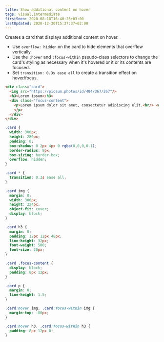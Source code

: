 ```yaml
---
title: Show additional content on hover
tags: visual,intermediate
firstSeen: 2020-08-18T16:40:23+03:00
lastUpdated: 2020-12-30T15:37:37+02:00
---
```


Creates a card that displays additional content on hover.

- Use `overflow: hidden` on the card to hide elements that overflow vertically.
- Use the `:hover` and `:focus-within` pseudo-class selectors to change the card's styling as necessary when it's hovered or it or its contents are focused.
- Set `transition: 0.3s ease all` to create a transition effect on hover/focus.


```html
<div class="card">
  <img src="https://picsum.photos/id/404/367/267"/>
  <h3>Lorem ipsum</h3>
  <div class="focus-content">
    <p>Lorem ipsum dolor sit amet, consectetur adipiscing elit.<br/> <a href="#">Link to source</a>
    </p>
  </div>
</div>
```

```css
.card {
  width: 300px;
  height: 280px;
  padding: 0;
  box-shadow: 0 2px 4px 0 rgba(0,0,0,0.1);
  border-radius: 8px;
  box-sizing: border-box;
  overflow: hidden;
}

.card * {
  transition: 0.3s ease all;
}

.card img {
  margin: 0;
  width: 300px;
  height: 224px;
  object-fit: cover;
  display: block;
}

.card h3 {
  margin: 0;
  padding: 12px 12px 48px;
  line-height: 32px;
  font-weight: 500;
  font-size: 20px;
}

.card .focus-content {
  display: block;
  padding: 8px 12px;
}

.card p {
  margin: 0;
  line-height: 1.5;
}

.card:hover img, .card:focus-within img {
  margin-top: -80px;
}

.card:hover h3, .card:focus-within h3 {
  padding: 8px 12px 0;
}
```

